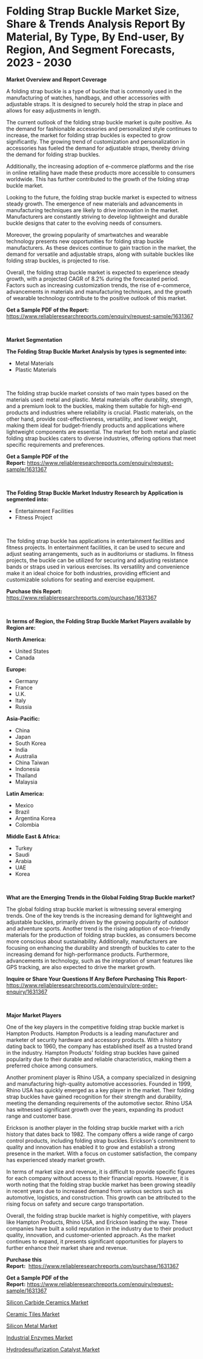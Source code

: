 <p><h1>Folding Strap Buckle Market Size, Share & Trends Analysis Report By Material, By Type, By End-user, By Region, And Segment Forecasts, 2023 - 2030</h1></p><p><strong>Market Overview and Report Coverage</strong></p>
<p><p>A folding strap buckle is a type of buckle that is commonly used in the manufacturing of watches, handbags, and other accessories with adjustable straps. It is designed to securely hold the strap in place and allows for easy adjustments in length.</p><p>The current outlook of the folding strap buckle market is quite positive. As the demand for fashionable accessories and personalized style continues to increase, the market for folding strap buckles is expected to grow significantly. The growing trend of customization and personalization in accessories has fueled the demand for adjustable straps, thereby driving the demand for folding strap buckles.</p><p>Additionally, the increasing adoption of e-commerce platforms and the rise in online retailing have made these products more accessible to consumers worldwide. This has further contributed to the growth of the folding strap buckle market.</p><p>Looking to the future, the folding strap buckle market is expected to witness steady growth. The emergence of new materials and advancements in manufacturing techniques are likely to drive innovation in the market. Manufacturers are constantly striving to develop lightweight and durable buckle designs that cater to the evolving needs of consumers.</p><p>Moreover, the growing popularity of smartwatches and wearable technology presents new opportunities for folding strap buckle manufacturers. As these devices continue to gain traction in the market, the demand for versatile and adjustable straps, along with suitable buckles like folding strap buckles, is projected to rise.</p><p>Overall, the folding strap buckle market is expected to experience steady growth, with a projected CAGR of 8.2% during the forecasted period. Factors such as increasing customization trends, the rise of e-commerce, advancements in materials and manufacturing techniques, and the growth of wearable technology contribute to the positive outlook of this market.</p></p>
<p><strong>Get a Sample PDF of the Report:</strong> <a href="https://www.reliableresearchreports.com/enquiry/request-sample/1631367">https://www.reliableresearchreports.com/enquiry/request-sample/1631367</a></p>
<p>&nbsp;</p>
<p><strong>Market Segmentation</strong></p>
<p><strong>The Folding Strap Buckle Market Analysis by types is segmented into:</strong></p>
<p><ul><li>Metal Materials</li><li>Plastic Materials</li></ul></p>
<p>&nbsp;</p>
<p><p>The folding strap buckle market consists of two main types based on the materials used: metal and plastic. Metal materials offer durability, strength, and a premium look to the buckles, making them suitable for high-end products and industries where reliability is crucial. Plastic materials, on the other hand, provide cost-effectiveness, versatility, and lower weight, making them ideal for budget-friendly products and applications where lightweight components are essential. The market for both metal and plastic folding strap buckles caters to diverse industries, offering options that meet specific requirements and preferences.</p></p>
<p><strong>Get a Sample PDF of the Report:</strong>&nbsp;<a href="https://www.reliableresearchreports.com/enquiry/request-sample/1631367">https://www.reliableresearchreports.com/enquiry/request-sample/1631367</a></p>
<p>&nbsp;</p>
<p><strong>The Folding Strap Buckle Market Industry Research by Application is segmented into:</strong></p>
<p><ul><li>Entertainment Facilities</li><li>Fitness Project</li></ul></p>
<p>&nbsp;</p>
<p><p>The folding strap buckle has applications in entertainment facilities and fitness projects. In entertainment facilities, it can be used to secure and adjust seating arrangements, such as in auditoriums or stadiums. In fitness projects, the buckle can be utilized for securing and adjusting resistance bands or straps used in various exercises. Its versatility and convenience make it an ideal choice for both industries, providing efficient and customizable solutions for seating and exercise equipment.</p></p>
<p><strong>Purchase this Report:</strong>&nbsp; <a href="https://www.reliableresearchreports.com/purchase/1631367">https://www.reliableresearchreports.com/purchase/1631367</a></p>
<p>&nbsp;</p>
<p><strong>In terms of Region, the Folding Strap Buckle Market Players available by Region are:</strong></p>
<p>
    <p> <strong> North America: </strong>
        <ul>
            <li>United States</li>
            <li>Canada</li>
        </ul>
        </p> 
    <p> <strong> Europe: </strong>
        <ul>
            <li>Germany</li>
            <li>France</li>
            <li>U.K.</li>
            <li>Italy</li>
            <li>Russia</li>
        </ul>
        </p> 
    <p> <strong> Asia-Pacific: </strong>
        <ul>
            <li>China</li>
            <li>Japan</li>
            <li>South Korea</li>
            <li>India</li>
            <li>Australia</li>
            <li>China Taiwan</li>
            <li>Indonesia</li>
            <li>Thailand</li>
            <li>Malaysia</li>
        </ul>
        </p> 
    <p> <strong> Latin America: </strong>
        <ul>
            <li>Mexico</li>
            <li>Brazil</li>
            <li>Argentina Korea</li>
            <li>Colombia</li>
        </ul>
        </p> 
    <p> <strong> Middle East & Africa: </strong>
        <ul>
            <li>Turkey</li>
            <li>Saudi</li>
            <li>Arabia</li>
            <li>UAE</li>
            <li>Korea</li>
        </ul>
    </p>
    </p>
<p>&nbsp;</p>
<p><strong>What are the Emerging Trends in the Global Folding Strap Buckle market?</strong></p>
<p><p>The global folding strap buckle market is witnessing several emerging trends. One of the key trends is the increasing demand for lightweight and adjustable buckles, primarily driven by the growing popularity of outdoor and adventure sports. Another trend is the rising adoption of eco-friendly materials for the production of folding strap buckles, as consumers become more conscious about sustainability. Additionally, manufacturers are focusing on enhancing the durability and strength of buckles to cater to the increasing demand for high-performance products. Furthermore, advancements in technology, such as the integration of smart features like GPS tracking, are also expected to drive the market growth.</p></p>
<p><strong>Inquire or Share Your Questions If Any Before Purchasing This Report</strong>- <a href="https://www.reliableresearchreports.com/enquiry/pre-order-enquiry/1631367">https://www.reliableresearchreports.com/enquiry/pre-order-enquiry/1631367</a></p>
<p>&nbsp;</p>
<p><strong>Major Market Players</strong></p>
<p><p>One of the key players in the competitive folding strap buckle market is Hampton Products. Hampton Products is a leading manufacturer and marketer of security hardware and accessory products. With a history dating back to 1960, the company has established itself as a trusted brand in the industry. Hampton Products' folding strap buckles have gained popularity due to their durable and reliable characteristics, making them a preferred choice among consumers.</p><p>Another prominent player is Rhino USA, a company specialized in designing and manufacturing high-quality automotive accessories. Founded in 1999, Rhino USA has quickly emerged as a key player in the market. Their folding strap buckles have gained recognition for their strength and durability, meeting the demanding requirements of the automotive sector. Rhino USA has witnessed significant growth over the years, expanding its product range and customer base.</p><p>Erickson is another player in the folding strap buckle market with a rich history that dates back to 1982. The company offers a wide range of cargo control products, including folding strap buckles. Erickson's commitment to quality and innovation has enabled it to grow and establish a strong presence in the market. With a focus on customer satisfaction, the company has experienced steady market growth.</p><p>In terms of market size and revenue, it is difficult to provide specific figures for each company without access to their financial reports. However, it is worth noting that the folding strap buckle market has been growing steadily in recent years due to increased demand from various sectors such as automotive, logistics, and construction. This growth can be attributed to the rising focus on safety and secure cargo transportation.</p><p>Overall, the folding strap buckle market is highly competitive, with players like Hampton Products, Rhino USA, and Erickson leading the way. These companies have built a solid reputation in the industry due to their product quality, innovation, and customer-oriented approach. As the market continues to expand, it presents significant opportunities for players to further enhance their market share and revenue.</p></p>
<p><strong>Purchase this Report:</strong>&nbsp;&nbsp;<a href="https://www.reliableresearchreports.com/purchase/1631367">https://www.reliableresearchreports.com/purchase/1631367</a></p>
<p></p>
<p><strong>Get a Sample PDF of the Report:</strong>&nbsp;<a href="https://www.reliableresearchreports.com/enquiry/request-sample/1631367">https://www.reliableresearchreports.com/enquiry/request-sample/1631367</a></p>
<p><p><a href="https://medium.com/@jensenklein/silicon-carbide-ceramics-market-comprehensive-assessment-by-type-application-and-geography-5104462233fd">Silicon Carbide Ceramics Market</a></p><p><a href="https://medium.com/@walterstanley64/ceramic-tiles-market-share-evolution-and-market-growth-trends-2023-2030-72fe08dfc237">Ceramic Tiles Market</a></p><p><a href="https://medium.com/@elwyncarter2023/silicon-metal-market-furnishes-information-on-market-share-market-trends-and-market-growth-7acd4804cea0">Silicon Metal Market</a></p><p><a href="https://medium.com/@donaldortega4f/industrial-enzymes-market-size-market-outlook-and-market-forecast-2023-to-2030-f471ec4e6017">Industrial Enzymes Market</a></p><p><a href="https://medium.com/@vivianejast/hydrodesulfurization-catalyst-market-trends-and-market-analysis-forecasted-for-period-2023-2030-9dab9d242f2a">Hydrodesulfurization Catalyst Market</a></p></p>